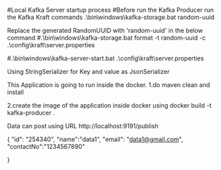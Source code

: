 #Local Kafka Server startup process
#Before run the Kafka Producer run the Kafka Kraft commands
.\bin\windows\kafka-storage.bat random-uuid

Replace the generated RandomUUID with 'random-uuid' in the below command
#.\bin\windows\kafka-storage.bat format -t random-uuid -c .\config\kraft\server.properties


#.\bin\windows\kafka-server-start.bat .\config\kraft\server.properties

Using StringSerializer for Key and value as JsonSerializer 

This Application is going to run inside the docker.
1.do maven clean and install

2.create the image of the application inside docker using
                    docker build -t kafka-producer .

Data can post using URL http://localhost:9191/publish

{
"id": "254340",
"name":"data1",
"email": "data1@gmail.com",
"contactNo":"1234567890"

}

